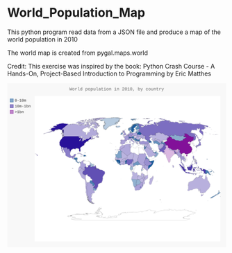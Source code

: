 # World_Population_Map

This python program read data from a JSON file and produce a map of the world population in 2010

The world map is created from pygal.maps.world

Credit:
This exercise was inspired by the book: Python Crash Course - A Hands-On, Project-Based Introduction to Programming by Eric Matthes

<img src="https://github.com/ericlamnguyen/World_Population_Map/blob/master/world_population.svg">
